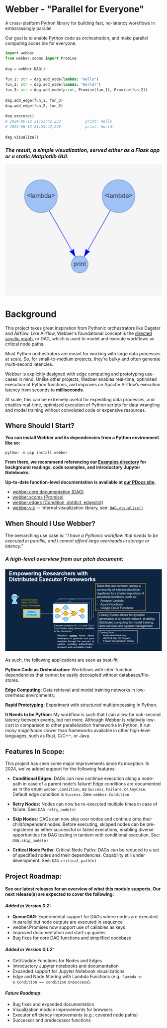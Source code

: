 # Webber - "Parallel for Everyone"
A cross-platform Python library for building fast, no-latency workflows in embarassingly parallel.

Our goal is to enable Python code as orchestration, and make parallel computing accesible for everyone.

```python
import webber
from webber.xcoms import Promise

dag = webber.DAG()

fun_1: str = dag.add_node(lambda: "Hello")
fun_2: str = dag.add_node(lambda: "World!")
fun_3: str = dag.add_node(print, Promise(fun_1), Promise(fun_2))

dag.add_edge(fun_1, fun_3)
dag.add_edge(fun_2, fun_3)

dag.execute()
# 2024-06-12 21:53:42,233           print: Hello
# 2024-06-12 21:53:42,248           print: World!

dag.visualize()
```
### *The result, a simple visualization, served either as a Flask app or a static Matplotlib GUI.*

![Simple DAG visualization, nodes entitled "lambda" point to a node titled "print"](./docs/data/readme.png)


# Background
This project takes great inspiration from Pythonic orchestrators like Dagster and Airflow. Like Airflow, Webber's foundational concept is the [directed acyclic graph](https://en.wikipedia.org/wiki/Directed_acyclic_graph), or DAG, which is used to model and execute workflows as critical node paths. 

Most Python orchestrators are meant for working with large data processes at scale. So, for small-to-medium projects, they’re bulky and often generate multi-second latencies.

Webber is explicitly designed with edge computing and prototyping use-cases in mind. Unlike other projects, Webber enables real-time, optimized execution of Python functions, and improves on Apache Airflow’s execution latency from seconds to **milliseconds**.

At scale, this can be extremely useful for expediting data processes, and enables real-time, optimized execution of Python scripts for data wrangling and model training without convoluted code or expensive resources.

## Where Should I Start?

**You can install Webber and its dependencies from a Python environment like so:**
```
python -m pip install webber
```

**From there, we recommend referencing our [Examples directory](./examples/) for background readings, code examples, and introductory Jupyter Notebooks.**

**Up-to-date function-level documentation is available at [our PDocs site](https://webberteam.github.io/Webber/webber.html).**
- [webber.core documentation (DAG)](https://webberteam.github.io/Webber/webber/core.html)
- [webber.xcoms (Promise)](https://webberteam.github.io/Webber/webber/xcoms.html)
- [webber.edges (Condition, dotdict, edgedict)](https://webberteam.github.io/Webber/webber/edges.html)
- [webber.viz](https://webberteam.github.io/Webber/webber/viz.html) -- Internal visualization library, see: [`DAG.visualize()`](https://webberteam.github.io/Webber/webber/core.html#DAG.visualize)

## When Should I Use Webber?

The overarching use case is: "*I have a Pythonic workflow that needs to be executed in parallel, and I cannot afford large overheads in storage or latency.*"

### *A high-level overview from our pitch document:*
### ![A snapshot from from our pitch document.](./docs/data/pitch-doc.png)

As such, the following applications are seen as best-fit:

**Python Code as Orchestration:** Workflows with inter-function dependencies that cannot be easily decoupled without databases/file-stores.

**Edge Computing:** Data retrieval and model training networks in low-overhead environments;

**Rapid Prototyping:** Experiment with structured multiprocessing in Python.

**It Needs to be Python:** My workflow is such that I can allow for sub-second latency between events, but not more. Although Webber is relatively low-cost in comparison to other parallelization frameworks in Python, it run *many magnitudes* slower than frameworks available in other high-level languages, such as Rust, C/C++, or Java.

## Features In Scope:

This project has seen some major improvements since its inception. In 2024, we've added support for the following features:

- **Conditional Edges:** DAGs can now continue execution along a node-path in case of a parent node's failure! Edge conditions are documented as in the enum `webber.Condition`, as `Success`, `Failure`, or `AnyCase`. Default edge condition is `Success`. See: `webber.Condition`

- **Retry Nodes:** Nodes can now be re-executed multiple times in case of failure. See: `DAG.retry_node(n)`

- **Skip Nodes:** DAGs can now skip over nodes and continue onto their child/dependent nodes. Before executing, skipped nodes can be pre-registered as either successful or failed executions, enabling diverse opportunities for DAG testing in tandem with conditional execution. See: `DAG.skip_node(n)`

- **Critical Node Paths:** Critical Node Paths: DAGs can be reduced to a set of specified nodes and their dependencies. Capability still under development. See: `DAG.critical_path(n)`

## Project Roadmap:
#### See our latest releases for an overview of what this module supports. Our next release(s) are expected to cover the following:

#### *Added in Version 0.2:*
- **QueueDAG**: Experimental support for DAGs where nodes are executed in parallel but node outputs are executed in sequence
- webber.Promises now support use of callables as keys
- Improved documentation and start-up guides
- Bug fixes for core DAG functions and simplified codebase

#### *Added in Version 0.1.2:*
- Get/Update Functions for Nodes and Edges
- Introductory Jupyter notebooks and documentation
- Expanded support for Jupyter Notebook visualizations
- Edge and Node filtering with Lambda Functions (e.g.: `lambda e: e.Condition == condition.OnSuccess`).

#### *Future Roadmap*:
- Bug fixes and expanded documentation
- Visualization module improvements for browsers
- Executor efficiency improvements (e.g.: covered node paths)
- Successor and predecessor functions
